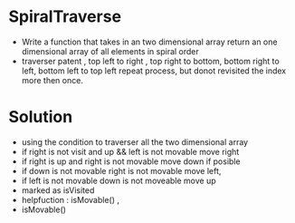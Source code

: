 # SpiralTraverse
- Write a function that takes in an two dimensional array return an one dimensional array of all elements in spiral order
- traverser patent , top left to right , top right to bottom, bottom right to left, bottom left to top left repeat process, but donot revisited the index more then once.
# Solution
- using the condition to traverser all the two dimensional array
- if right is not visit and up && left is not movable move right
- if right is up and right is not movable move down if posible
- if down is not movable right is not movable  move left, 
- if left is not movable down is not moveable move up
- marked as isVisited
- helpfuction : isMovable() , 
- isMovable() 

